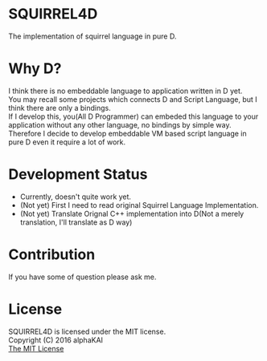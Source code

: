 # SQUIRREL4D
The implementation of squirrel language in pure D.  

# Why D?
I think there is no embeddable language to application written in D yet.  
You may recall some projects which connects D and Script Language, but I think there are only a bindings.  
If I develop this, you(All D Programmer) can embeded this language to your application without any other language, no bindings by simple way.  
Therefore I decide to develop embeddable VM based script language in pure D even it require a lot of work.  

# Development Status
* Currently, doesn't quite work yet.
* (Not yet) First I need to read original Squirrel Language Implementation.
* (Not yet) Translate Orignal C++ implementation into D(Not a merely translation, I'll translate as D way)

# Contribution
If you have some of question please ask me.  

# License
SQUIRREL4D is licensed under the MIT license.  
Copyright (C) 2016 alphaKAI  
[The MIT License](https://opensource.org/licenses/mit-license.php)  
